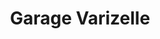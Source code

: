---
title: "Garage Varizelle"
url: /saint-chamond/garage-varizelle/
shop: réparation de voitures
---